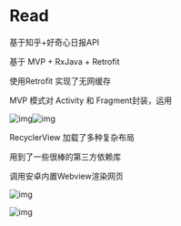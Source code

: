 # Read

基于知乎+好奇心日报API

基于 MVP + RxJava + Retrofit

使用Retrofit 实现了无网缓存

MVP 模式对 Activity 和 Fragment封装，运用

![img](https://fastly.jsdelivr.net/gh/Hexyan/blobimge/img/202207051826122.png)![img](https://fastly.jsdelivr.net/gh/Hexyan/blobimge/img/202207051826134.png)

RecyclerView 加载了多种复杂布局

用到了一些很棒的第三方依赖库

调用安卓内置Webview渲染网页

![img](https://fastly.jsdelivr.net/gh/Hexyan/blobimge/img/202207051828664.jpg)

![img](https://fastly.jsdelivr.net/gh/Hexyan/blobimge/img/202207051828098.jpg)
